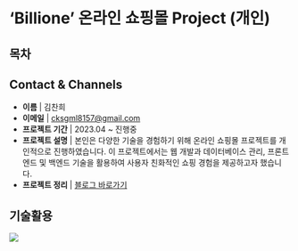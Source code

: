 # ‘Billione’ 온라인 쇼핑몰 Project (개인)

## 목차

## Contact & Channels
* <b>이름</b> | 김찬희
* <b>이메일</b> | cksgml8157@gmail.com
* <b>프로젝트 기간</b> | 2023.04 ~ 진행중
* <b>프로젝트 설명</b> | 본인은 다양한 기술을 경험하기 위해 온라인 쇼핑몰 프로젝트를 개인적으로 진행하였습니다. 이 프로젝트에서는 웹 개발과 데이터베이스 관리, 프론트엔드 및 백엔드 기술을 활용하여 사용자 친화적인 쇼핑 경험을 제공하고자 했습니다.
* <b>프로젝트 정리</b> | <a href="https://www.notion.so/kimchanhee/Billione-Project-5441dc169a74479abb2c01b54b74ced3">블로그 바로가기</a>

## 기술활용
<img src="https://img.shields.io/badge/jQuery-0769AD?style=for-the-badge&logo=jQuery&logoColor=white">
